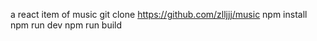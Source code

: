 a react item of music
git clone https://github.com/zlljjj/music
npm install
npm run dev
npm run build